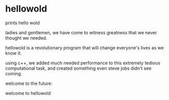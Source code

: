 # hellowold
prints hello wold

ladies and gentlemen, we have come to witness greatness that we never thought we needed.

hellowold is a revolutionary program that will change everyone's lives as we know it.

using c++, we added much needed performance to this extremely tedious computational task, and created something even steve jobs didn't see coming.
 
welcome to the future:

welcome to hellowold
